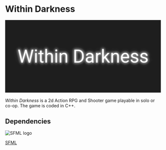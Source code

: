 # Within Darkness

![Panel](img/panel.png)

_Within Darkness_ is a 2d Action RPG and Shooter game playable in solo or co-op.
The game is coded in C++.

## Dependencies

![SFML logo](https://www.sfml-dev.org/images/logo.png)

[SFML](https://www.sfml-dev.org/index.php)